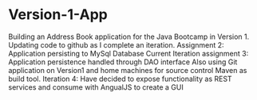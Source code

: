 # Version-1-App
Building an Address Book application for the Java Bootcamp in Version 1.
Updating code to github as I complete an iteration.
Assignment 2: Application persisting to MySql Database
Current Iteration assignment 3: Application persistence handled through DAO interface
Also using Git application on Version1 and home machines for source control
Maven as build tool.
Iteration 4: Have decided to expose functionality as REST services and consume with AngualJS to create a GUI

